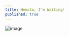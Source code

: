 ```yaml
---
title: Hemato, I'm Waiting!
published: true
---
```

![image](https://lwflouisa.github.io/uploadedfairyalt//pages/chapter3/page2.png?raw=true)
